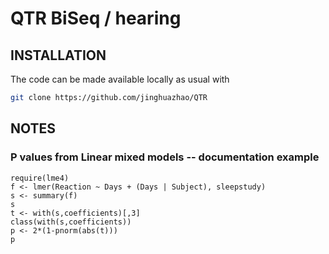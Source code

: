 # QTR BiSeq / hearing

## INSTALLATION

The code can be made available locally as usual with
```bash
git clone https://github.com/jinghuazhao/QTR
```

## NOTES

### P values from Linear mixed models -- documentation example
```{r}
require(lme4)
f <- lmer(Reaction ~ Days + (Days | Subject), sleepstudy)
s <- summary(f)
s
t <- with(s,coefficients)[,3]
class(with(s,coefficients))
p <- 2*(1-pnorm(abs(t)))
p
```
